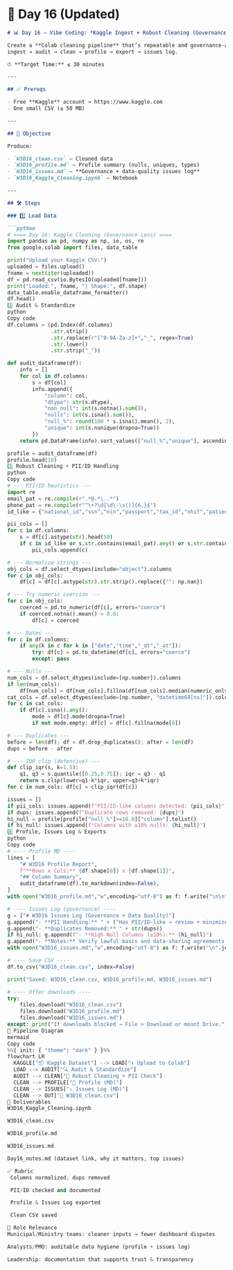 # 📄 Day 16 (Updated)
```markdown
# 📊 Day 16 — Vibe Coding: *Kaggle Ingest + Robust Cleaning (Governance Lens)*

Create a **Colab cleaning pipeline** that’s repeatable and governance-aware:
ingest → audit → clean → profile → export → issues log.

⏱ **Target Time:** ≤ 30 minutes

---

## ✅ Prereqs

- Free **Kaggle** account → https://www.kaggle.com  
- One small CSV (≤ 50 MB)

---

## 🌟 Objective

Produce:

- `W3D16_clean.csv` — Cleaned data  
- `W3D16_profile.md` — Profile summary (nulls, uniques, types)  
- `W3D16_issues.md` — **Governance + data-quality issues log**  
- `W3D16_Kaggle_Cleaning.ipynb` — Notebook

---

## 🛠 Steps

### 1️⃣ Load Data

```python
# ==== Day 16: Kaggle Cleaning (Governance Lens) ====
import pandas as pd, numpy as np, io, os, re
from google.colab import files, data_table

print("Upload your Kaggle CSV:")
uploaded = files.upload()
fname = next(iter(uploaded))
df = pd.read_csv(io.BytesIO(uploaded[fname]))
print("Loaded:", fname, "| Shape:", df.shape)
data_table.enable_dataframe_formatter()
df.head()
2️⃣ Audit & Standardize
python
Copy code
df.columns = (pd.Index(df.columns)
              .str.strip()
              .str.replace(r"[^0-9A-Za-z]+","_", regex=True)
              .str.lower()
              .str.strip("_"))

def audit_dataframe(df):
    info = []
    for col in df.columns:
        s = df[col]
        info.append({
            "column": col,
            "dtype": str(s.dtype),
            "non_null": int(s.notna().sum()),
            "nulls": int(s.isna().sum()),
            "null_%": round(100 * s.isna().mean(), 2),
            "unique": int(s.nunique(dropna=True))
        })
    return pd.DataFrame(info).sort_values(["null_%","unique"], ascending=[False, True])

profile = audit_dataframe(df)
profile.head(10)
3️⃣ Robust Cleaning + PII/ID Handling
python
Copy code
# --- PII/ID heuristics ---
import re
email_pat = re.compile(r".*@.*\..*")
phone_pat = re.compile(r"^\+?\d[\d\-\s()]{6,}$")
id_like = {"national_id","ssn","nin","passport","tax_id","nhif","patient_id","id"}

pii_cols = []
for c in df.columns:
    s = df[c].astype(str).head(50)
    if c in id_like or s.str.contains(email_pat).any() or s.str.contains(phone_pat).any():
        pii_cols.append(c)

# --- Normalize strings ---
obj_cols = df.select_dtypes(include="object").columns
for c in obj_cols:
    df[c] = df[c].astype(str).str.strip().replace({"": np.nan})

# --- Try numeric coercion ---
for c in obj_cols:
    coerced = pd.to_numeric(df[c], errors="coerce")
    if coerced.notna().mean() > 0.6:
        df[c] = coerced

# --- Dates ---
for c in df.columns:
    if any(k in c for k in ["date","time","_dt","_at"]):
        try: df[c] = pd.to_datetime(df[c], errors="coerce")
        except: pass

# --- Nulls ---
num_cols = df.select_dtypes(include=[np.number]).columns
if len(num_cols):
    df[num_cols] = df[num_cols].fillna(df[num_cols].median(numeric_only=True))
cat_cols = df.select_dtypes(exclude=[np.number, "datetime64[ns]"]).columns
for c in cat_cols:
    if df[c].isna().any():
        mode = df[c].mode(dropna=True)
        if not mode.empty: df[c] = df[c].fillna(mode[0])

# --- Duplicates ---
before = len(df); df = df.drop_duplicates(); after = len(df)
dups = before - after

# --- IQR clip (defensive) ---
def clip_iqr(s, k=1.5):
    q1, q3 = s.quantile([0.25,0.75]); iqr = q3 - q1
    return s.clip(lower=q1-k*iqr, upper=q3+k*iqr)
for c in num_cols: df[c] = clip_iqr(df[c])

issues = []
if pii_cols: issues.append(f"PII/ID-like columns detected: {pii_cols}")
if dups: issues.append(f"Duplicate rows removed: {dups}")
hi_null = profile[profile["null_%"]>=10.0]["column"].tolist()
if hi_null: issues.append(f"Columns with ≥10% nulls: {hi_null}")
4️⃣ Profile, Issues Log & Exports
python
Copy code
# ---- Profile MD ----
lines = [
    "# W3D16 Profile Report",
    f"**Rows x Cols:** {df.shape[0]} x {df.shape[1]}",
    "## Column Summary",
    audit_dataframe(df).to_markdown(index=False),
]
with open("W3D16_profile.md","w",encoding="utf-8") as f: f.write("\n\n".join(lines))

# ---- Issues Log (governance) ----
g = ["# W3D16 Issues Log (Governance + Data Quality)"]
g.append("- **PII Handling:** " + ("Has PII/ID-like → review + minimize" if pii_cols else "None detected by heuristics"))
g.append("- **Duplicates Removed:** " + str(dups))
if hi_null: g.append(f"- **High Null Columns (≥10%):** {hi_null}")
g.append("- **Notes:** Verify lawful basis and data-sharing agreements before external publication.")
with open("W3D16_issues.md","w",encoding="utf-8") as f: f.write("\n".join(g))

# ---- Save CSV ----
df.to_csv("W3D16_clean.csv", index=False)

print("Saved: W3D16_clean.csv, W3D16_profile.md, W3D16_issues.md")

# ---- Offer downloads ----
try:
    files.download("W3D16_clean.csv")
    files.download("W3D16_profile.md")
    files.download("W3D16_issues.md")
except: print("If downloads blocked → File > Download or mount Drive.")
🔗 Pipeline Diagram
mermaid
Copy code
%%{ init: { "theme": "dark" } }%%
flowchart LR
  KAGGLE["📦 Kaggle Dataset"] --> LOAD["⬆️ Upload to Colab"]
  LOAD --> AUDIT["🔍 Audit & Standardize"]
  AUDIT --> CLEAN["🧼 Robust Cleaning + PII Check"]
  CLEAN --> PROFILE["📝 Profile (MD)"]
  CLEAN --> ISSUES["⚠️ Issues Log (MD)"]
  CLEAN --> OUT["📂 W3D16_clean.csv"]
📂 Deliverables
W3D16_Kaggle_Cleaning.ipynb

W3D16_clean.csv

W3D16_profile.md

W3D16_issues.md

Day16_notes.md (dataset link, why it matters, top issues)

✅ Rubric
 Columns normalized; dups removed

 PII/ID checked and documented

 Profile & Issues Log exported

 Clean CSV saved

🎯 Role Relevance
Municipal/Ministry teams: cleaner inputs → fewer dashboard disputes

Analysts/PMO: auditable data hygiene (profile + issues log)

Leadership: documentation that supports trust & transparency

